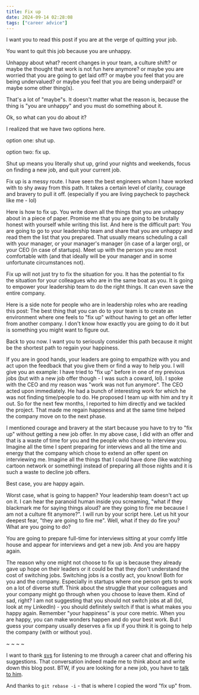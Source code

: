 ```yaml
---
title: Fix up
date: 2024-09-14 02:28:08
tags: ["career advice"]
---
```


I want you to read this post if you are at the verge of quitting your job.

You want to quit this job because you are unhappy.

Unhappy about what? recent changes in your team, a culture shift? or maybe the thought that work is not fun here anymore? or maybe you are worried that you are going to get laid off? or maybe you feel that you are being undervalued? or maybe you feel that you are being underpaid? or maybe some other thing(s).

That's a lot of "maybe"s. It doesn't matter what the reason is, because the thing is "you are unhappy" and you must do something about it.

Ok, so what can you do about it?

I realized that we have two options here.

option one: shut up.

option two: fix up.

Shut up means you literally shut up, grind your nights and weekends, focus on finding a new job, and quit your current job.

Fix up is a messy route. I have seen the best engineers whom I have worked with to shy away from this path. It takes a certain level of clarity, courage and bravery to pull it off. (especially if you are living paycheck to paycheck like me - lol)

Here is how to fix up. You write down all the things that you are unhappy about in a piece of paper. Promise me that you are going to be brutally honest with yourself while writing this list. And here is the difficult part: You are going to go to your leadership team and share that you are unhappy and read them the list that you prepared. That usually means scheduling a call with your manager, or your manager's manager (in case of a larger org), or your CEO (in case of startups). Meet up with the person you are most comfortable with (and that ideally will be your manager and in some unfortunate circumstances not).

Fix up will not just try to fix the situation for you. It has the potential to fix the situation for your colleagues who are in the same boat as you. It is going to empower your leadership team to do the right things. It can even save the entire company.

Here is a side note for people who are in leadership roles who are reading this post: The best thing that you can do to your team is to create an environment where one feels to "fix up" without having to get an offer letter from another company. I don't know how exactly you are going to do it but is something you might want to figure out.

Back to you now. I want you to seriously consider this path because it might be the shortest path to regain your happiness.

If you are in good hands, your leaders are going to empathize with you and act upon the feedback that you give them or find a way to help you. I will give you an example: I have tried to "fix up" before in one of my previous jobs (but with a new job offer though - I was such a coward, lol). I spoke with the CEO and my reason was "work was not fun anymore". The CEO acted upon immediately. He had a bunch of interesting work for which he was not finding time/people to do. He proposed I team up with him and try it out. So for the next few months, I reported to him directly and we tackled the project. That made me regain happiness and at the same time helped the company move on to the next phase.

I mentioned courage and bravery at the start because you have to try to "fix up" without getting a new job offer. In my above case, I did with an offer and that is a waste of time for you and the people who chose to interview you. Imagine all the time I spent preparing for interviews and all the time and energy that the company which chose to extend an offer spent on interviewing me. Imagine all the things that I could have done (like watching cartoon network or something) instead of preparing all those nights and it is such a waste to decline job offers.

Best case, you are happy again.

Worst case, what is going to happen? Your leadership team doesn't act up on it. I can hear the paranoid human inside you screaming, "what if they blackmark me for saying things aloud? are they going to fire me because I am not a culture fit anymore?". I will run by your script here. Let us hit your deepest fear, "they are going to fire me". Well, what if they do fire you? What are you going to do?

You are going to prepare full-time for interviews sitting at your comfy little house and appear for interviews and get a new job. And you are happy again.

The reason why one might not choose to fix up is because they already gave up hope on their leaders or it could be that they don't understand the cost of switching jobs. Switching jobs is a costly act, you know! Both for you and the company. Especially in startups where one person gets to work on a lot of diverse stuff. Think about the struggle that your colleagues and your company might go through when you choose to leave them. Kind of sad, right? I am not suggesting that you should not switch jobs at all (lol, look at my LinkedIn) - you should definitely switch if that is what makes you happy again. Remember "your happiness" is your core metric. When you are happy, you can make wonders happen and do your best work. But I guess your company usually deserves a fix up if you think it is going to help the company (with or without you).

~ ~ ~ ~

I want to thank [svs](https://svs.io) for listening to me through a career chat and offering his suggestions. That conversation indeed made me to think about and write down this blog post. BTW, if you are looking for a new job, you have to [talk to him](https://recruit.svs.io/).

And thanks to `git rebase -i` - that is where I copied the word "fix up" from.
